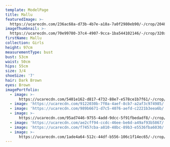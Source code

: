 ```yaml
---
template: ModelPage
title: Mallu
featuredImage: >-
  https://ucarecdn.com/236ac68a-d73b-4b7e-a18a-7a0f2980eb90/-/crop/2048x1056/0,53/-/preview/
imageThumbnail: >-
  https://ucarecdn.com/70e99780-37c4-4907-9cca-1ba544102146/-/crop/320x450/533,450/-/preview/
firstName: Mallu
collection: Girls
height: 97cm
measurementType: bust
bust: 53cm
waist: 50cm
hips: 55cm
size: 3/4
shoeSize: '7'
hair: Dark Brown
eyes: Brown
imagePortfolio:
  - image: >-
      https://ucarecdn.com/5401e162-d817-4732-88e7-e578ce1b7f61/-/crop/1958x1302/90,63/-/preview/
  - image: 'https://ucarecdn.com/9122030b-7f0a-4aef-8cb7-a2af3c974985/'
  - image: 'https://ucarecdn.com/989b6671-d7c5-4076-aefd-c2221b3eea6b/'
  - image: >-
      https://ucarecdn.com/95ad7446-9755-4add-9dcc-5f91fbedadf8/-/crop/1365x1908/0,140/-/preview/
  - image: 'https://ucarecdn.com/ae2cff94-ccdc-46ee-be6d-a49af93b5867/'
  - image: 'https://ucarecdn.com/f7457cba-a810-48bc-89b3-e5536fba6030/'
  - image: >-
      https://ucarecdn.com/1ade4a64-512c-44df-b556-106c1f14ec65/-/crop/1040x1562/178,346/-/preview/
---
```


